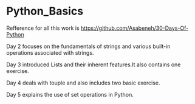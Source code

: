 # Python_Basics
Refference for all this work is https://github.com/Asabeneh/30-Days-Of-Python

Day 2 focuses on the fundamentals of strings and various built-in operations associated with strings.

Day 3 introduced Lists and their inherent features.It also contains one exercise.

Day 4 deals with touple and also includes two basic exercise.

Day 5 explains the use of set operations in Python.
